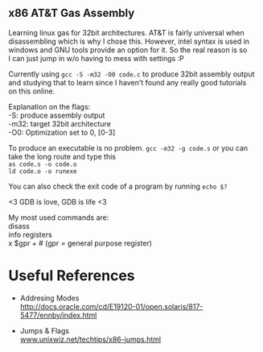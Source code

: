 x86 AT&T Gas Assembly
---------------------

Learning linux gas for 32bit architectures. AT&T is fairly universal when  
disassembling which is why I chose this. However, intel syntax is used in  
windows and GNU tools provide an option for it. So the real reason is so  
I can just jump in w/o having to mess with settings :P  
  
Currently using `gcc -S -m32 -O0 code.c` to produce 32bit assembly output  
and studying that to learn since I haven't found any really good tutorials  
on this online.  
  
Explanation on the flags:  
-S:   produce assembly output  
-m32: target 32bit architecture  
-O0:  Optimization set to 0, [0-3]  

To produce an executable is no problem. `gcc -m32 -g code.s` or you can  
take the long route and type this  
`as code.s -o code.o`  
`ld code.o -o runexe`  
  
You can also check the exit code of a program by running `echo $?`  
  
<3 GDB is love, GDB is life  <3  
  
My most used commands are:  
disass  
info registers  
x $gpr + # (gpr = general purpose register)  
  
  
# Useful References #
- Addresing Modes  
http://docs.oracle.com/cd/E19120-01/open.solaris/817-5477/ennby/index.html  
  
- Jumps & Flags  
www.unixwiz.net/techtips/x86-jumps.html  

